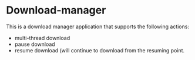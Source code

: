 # Download-manager

This is a download manager application that supports the following actions:
- multi-thread download
- pause download
- resume download (will continue to download from the resuming point.

